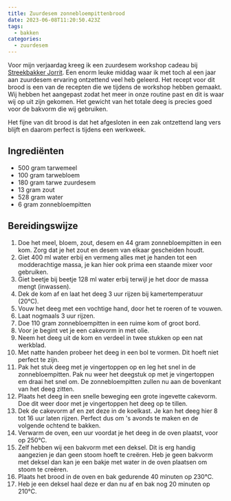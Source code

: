 ```yaml
---
title: Zuurdesem zonnebloempittenbrood
date: 2023-06-08T11:20:50.423Z
tags:
  - bakken
categories:
  - zuurdesem
---
```

Voor mijn verjaardag kreeg ik een zuurdesem workshop cadeau bij [Streekbakker Jorrit](https://www.streekbakkerjorrit.nl/). Een enorm leuke middag waar ik met toch al een jaar aan zuurdesem ervaring ontzettend veel heb geleerd. Het recept voor dit brood is een van de recepten die we tijdens de workshop hebben gemaakt. Wij hebben het aangepast zodat het meer in onze routine past en dit is waar wij op uit zijn gekomen. Het gewicht van het totale deeg is precies goed voor de bakvorm die wij gebruiken. 

Het fijne van dit brood is dat het afgesloten in een zak ontzettend lang vers blijft en daarom perfect is tijdens een werkweek. 

## Ingrediënten

* 500 gram tarwemeel
* 100 gram tarwebloem
* 180 gram tarwe zuurdesem
* 13 gram zout
* 528 gram water
* 6 gram zonnebloempitten

## Bereidingswijze

1. Doe het meel, bloem, zout, desem en 44 gram zonnebloempitten in een kom. Zorg dat je het zout en desem van elkaar gescheiden houdt.
2. Giet 400 ml water erbij en vermeng alles met je handen tot een modderachtige massa, je kan hier ook prima een staande mixer voor gebruiken.
3. Giet beetje bij beetje 128 ml water erbij terwijl je het door de massa mengt (inwassen).
4. Dek de kom af en laat het deeg 3 uur rijzen bij kamertemperatuur (20°C).
5. Vouw het deeg met een vochtige hand, door het te roeren of te vouwen.
6. Laat nogmaals 3 uur rijzen.
7. Doe 110 gram zonnebloempitten in een ruime kom of groot bord.
8. Voor je begint vet je een cakevorm in met olie.
8. Neem het deeg uit de kom en verdeel in twee stukken op een nat werkblad.
9. Met natte handen probeer het deeg in een bol te vormen. Dit hoeft niet perfect te zijn.
8. Pak het stuk deeg met je vingertoppen op en leg het snel in de zonnebloempitten. Pak nu weer het deegstuk op met je vingertoppen em draai het snel om. De zonnebloempitten zullen nu aan de bovenkant van het deeg zitten.
9. Plaats het deeg in een snelle beweging een grote ingevette cakevorm. Doe dit weer door met je vingertoppen het deeg op te tillen. 
10. Dek de cakevorm af en zet deze in de koelkast. Je kan het deeg hier 8 tot 16 uur laten rijzen. Perfect dus om 's avonds te maken en de volgende ochtend te bakken.
11. Verwarm de oven, een uur voordat je het deeg in de oven plaatst, voor op 250°C.
12. Zelf hebben wij een bakvorm met een deksel. Dit is erg handig aangezien je dan geen stoom hoeft te creëren. Heb je geen bakvorm met deksel dan kan je een bakje met water in de oven plaatsen om stoom te creëren.
12. Plaats het brood in de oven en bak gedurende 40 minuten op 230°C.
13. Heb je een deksel haal deze er dan nu af en bak nog 20 minuten op 210°C.